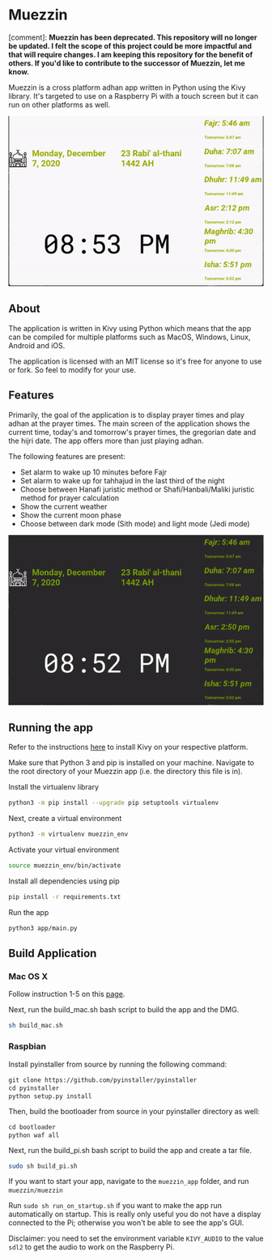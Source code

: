 # Muezzin

[comment]: **Muezzin has been deprecated. This repository will no longer be updated. I felt the scope 
of this project could be more impactful and that will require changes. I am keeping this 
repository for the benefit of others. If you'd like to contribute to the successor of Muezzin,
let me know.**

Muezzin is a cross platform adhan app written in Python using the Kivy library.
It's targeted to use on a Raspberry Pi with a touch screen but it can run on other platforms as well.

![Alt Text](demos/light_mode_gif.gif)


## About
The application is written in Kivy using Python which means that the app can be compiled for multiple
platforms such as MacOS, Windows, Linux, Android and iOS.

The application is licensed with an MIT license so it's free for anyone to use or fork. So feel to modify for your use.

## Features
Primarily, the goal of the application is to display prayer times and play adhan at the prayer times.
The main screen of the application shows the current time, today's and tomorrow's prayer times,
the gregorian date and the hijri date. The app offers more than just playing adhan. 

The following features are present:

* Set alarm to wake up 10 minutes before Fajr
* Set alarm to wake up for tahhajud in the last third of the night
* Choose between Hanafi juristic method or Shafi/Hanbali/Maliki juristic method for prayer calculation
* Show the current weather
* Show the current moon phase
* Choose between dark mode (Sith mode) and light mode (Jedi mode)

![Alt Text](demos/dark_mode_gif.gif)


## Running the app
Refer to the instructions [here](https://kivy.org/doc/stable/gettingstarted/installation.html)
to install Kivy on your respective platform. 

Make sure that Python 3 and pip is installed on your machine. Navigate to the root directory of your Muezzin app 
(i.e. the directory this file is in).

Install the virtualenv library

```bash
python3 -m pip install --upgrade pip setuptools virtualenv
```

Next, create a virtual environment

```bash
python3 -m virtualenv muezzin_env
```

Activate your virtual environment

```bash
source muezzin_env/bin/activate
```

Install all dependencies using pip

```bash
pip install -r requirements.txt
```

Run the app

```bash
python3 app/main.py
```

## Build Application
### Mac OS X
Follow instruction 1-5 on this [page](https://kivy.org/doc/stable/guide/packaging-osx.html).

Next, run the build_mac.sh bash script to build the app and the DMG.

```bash
sh build_mac.sh
```

### Raspbian
Install pyinstaller from source by running the following command:

```
git clone https://github.com/pyinstaller/pyinstaller
cd pyinstaller
python setup.py install
```

Then, build the bootloader from source in your pyinstaller directory as well:

```
cd bootloader
python waf all
```


Next, run the build_pi.sh bash script to build the app and create a tar file. 

```bash
sudo sh build_pi.sh
```

If you want to start your app, navigate to the `muezzin_app` folder, and run `muezzin/muezzin`

Run `sudo sh run_on_startup.sh` if you want to make the app run automatically on startup. This is really only useful you do not have a display connected to 
the Pi; otherwise you won't be able to see the app's GUI.

Disclaimer: you need to set the environment variable `KIVY_AUDIO` to the value `sdl2` to get the audio to work on the Raspberry Pi.
